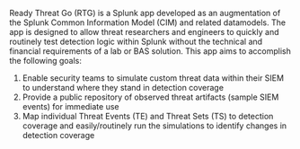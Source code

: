 Ready Threat Go (RTG) is a Splunk app developed as an augmentation of the Splunk Common Information Model (CIM) and related datamodels. The app is designed to allow threat researchers and engineers to quickly and routinely test detection logic within Splunk without the technical and financial requirements of a lab or BAS solution. This app aims to accomplish the following goals:

1. Enable security teams to simulate custom threat data within their SIEM to understand where they stand in detection coverage
2. Provide a public repository of observed threat artifacts (sample SIEM events) for immediate use
3. Map individual Threat Events (TE) and Threat Sets (TS) to detection coverage and easily/routinely run the simulations to identify changes in detection coverage



